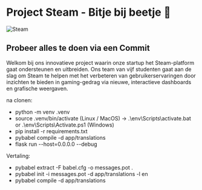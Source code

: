 # Project Steam - Bitje bij beetje 🚀

![Steam](https://logos-world.net/wp-content/uploads/2020/10/Steam-Logo-2002-present.png) 

## Probeer alles te doen via een Commit
Welkom bij ons innovatieve project waarin onze startup het Steam-platform gaat ondersteunen en uitbreiden. Ons team van vijf studenten gaat aan de slag om Steam te helpen met het verbeteren van gebruikerservaringen door inzichten te bieden in gaming-gedrag via nieuwe, interactieve dashboards en grafische weergaven.


na clonen:
- python -m venv .venv
- source .venv/bin/activate (Linux / MacOS) -> .\env\Scripts\activate.bat or .\env\Scripts\Activate.ps1 (Windows) 
- pip install -r requirements.txt
- pybabel compile -d app/translations
- flask run --host=0.0.0.0 --debug

Vertaling:
- pybabel extract -F babel.cfg -o messages.pot .
- pybabel init -i messages.pot -d app/translations -l en
- pybabel compile -d app/translations
